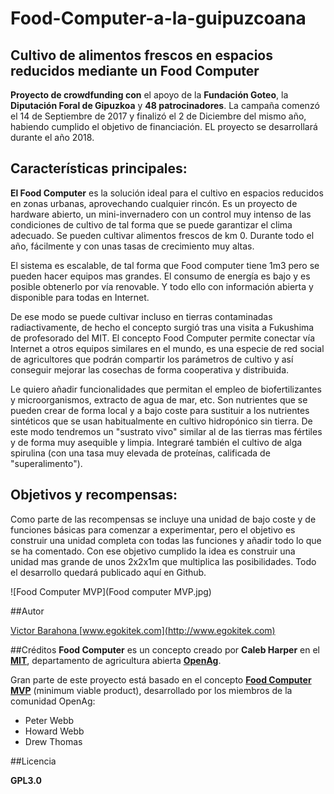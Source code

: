 # Food-Computer-a-la-guipuzcoana
## Cultivo de alimentos frescos en espacios reducidos mediante un Food Computer

**Proyecto de crowdfunding con** el apoyo de la **Fundación Goteo**, la **Diputación Foral de Gipuzkoa** y **48 patrocinadores**. La campaña comenzó el 14 de Septiembre de 2017 y finalizó el 2 de Diciembre del mismo año, habiendo cumplido el objetivo de financiación. EL proyecto se desarrollará durante el año 2018.

 ## Características principales:

**El Food Computer** es la solución ideal para el cultivo en espacios reducidos en zonas urbanas, aprovechando cualquier rincón. Es un proyecto de hardware abierto, un mini-invernadero con un control muy intenso de las condiciones de cultivo de tal forma que se puede garantizar el clima adecuado. Se pueden cultivar alimentos frescos de km 0. Durante todo el año, fácilmente y con unas tasas de crecimiento muy altas.

El sistema es escalable, de tal forma que Food computer tiene 1m3 pero se pueden hacer equipos mas grandes. El consumo de energía es bajo y es posible obtenerlo por vía renovable. Y todo ello con información abierta y disponible para todas en Internet.

De ese modo se puede cultivar incluso en tierras contaminadas radiactivamente, de hecho el concepto surgió tras una visita a Fukushima de profesorado del MIT. El concepto Food Computer permite conectar vía Internet a otros equipos similares en el mundo, es una especie de red social de agricultores que podrán compartir los parámetros de cultivo y así conseguir mejorar las cosechas de forma cooperativa y distribuida.

Le quiero añadir funcionalidades que permitan el empleo de biofertilizantes y microorganismos, extracto de agua de mar, etc. Son nutrientes que se pueden crear de forma local y a bajo coste para sustituir a los nutrientes sintéticos que se usan habitualmente en cultivo hidropónico sin tierra. De este modo tendremos un "sustrato vivo" similar al de las tierras mas fértiles y de forma muy asequible y limpia. Integraré también el cultivo de alga spirulina (con una tasa muy elevada de proteínas, calificada de "superalimento").

## Objetivos y recompensas:

Como parte de las recompensas se incluye una unidad de bajo coste y de funciones básicas para comenzar a experimentar, pero el objetivo es construir una unidad completa con todas las funciones y añadir todo lo que se ha comentado. Con ese objetivo cumplido la idea es construir una unidad mas grande de unos 2x2x1m que multiplica las posibilidades. Todo el desarrollo quedará publicado aquí en Github.

![Food Computer MVP](Food computer MVP.jpg)

##Autor

[Victor Barahona ](https://github.com/Egokitek)
[www.egokitek.com](http://www.egokitek.com)

##Créditos
**Food Computer** es un concepto creado por **Caleb Harper** en el **[MIT](http://web.mit.edu/)**, departamento de agricultura abierta **[OpenAg](https://www-prod.media.mit.edu/groups/open-agriculture-openag/overview/)**.

Gran parte de este proyecto está basado en el concepto **[Food Computer MVP](https://forum.openag.media.mit.edu/t/300-food-computer/2343)** (minimum viable product), desarrollado por los miembros de la comunidad OpenAg:
- Peter Webb
- Howard Webb
- Drew Thomas

##Licencia

**GPL3.0**



